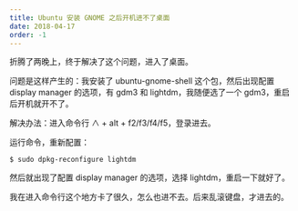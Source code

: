```yaml
---
title: Ubuntu 安装 GNOME 之后开机进不了桌面
date: 2018-04-17
order: -1
---
```


折腾了两晚上，终于解决了这个问题，进入了桌面。

问题是这样产生的：我安装了 ubuntu-gnome-shell 这个包，然后出现配置 display manager 的选项，有 gdm3 和 lightdm，我随便选了一个 gdm3，重启后开机就开不了。

解决办法：进入命令行 ∧ + alt + f2/f3/f4/f5，登录进去。

运行命令，重新配置：

``` shell
$ sudo dpkg-reconfigure lightdm
```

然后就出现了配置 display manager 的选项，选择 lightdm，重启一下就好了。

我在进入命令行这个地方卡了很久，怎么也进不去。后来乱滚键盘，才进去的。